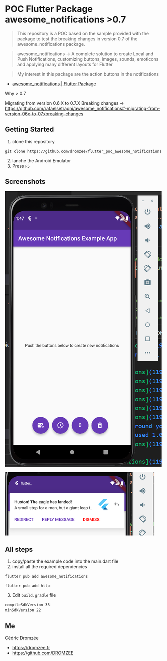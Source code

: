 # POC Flutter Package awesome_notifications >0.7

> This repository is a POC based on the sample provided with the package to test the breaking changes in version 0.7 of the awesome_notifications package.

> awesome_notifications -> A complete solution to create Local and Push Notifications, customizing buttons, images, sounds, emoticons and applying many different layouts for Flutter

> My interest in this package are the action buttons in the notifications

- [awesome\_notifications | Flutter Package](https://pub.dev/packages/awesome_notifications/example)

Why > 0.7

Migrating from version 0.6.X to 0.7.X
Breaking changes -> https://github.com/rafaelsetragni/awesome_notifications#-migrating-from-version-06x-to-07xbreaking-changes

## Getting Started

1. clone this repository
```shell
git clone https://github.com/dromzee/flutter_poc_awesome_notifications 
```

2. lanche the Android Emulator
3. Press `F5`

## Screenshots

![ANDROID Flutter Notification 1](/docs/flutter_awsome_notifications_1.png)

![ANDROID Flutter Notification 2](/docs/flutter_awsome_notifications_2.png)

## All steps 

1. copy/paste the example code into the main.dart file
2. install all the required dependencies
```shell
flutter pub add awesome_notifications
```

```shell
flutter pub add http
```

3. Edit `build.gradle` file

```txt
compileSdkVersion 33
minSdkVersion 22
```


## Me

Cédric Dromzée

- https://dromzee.fr 
- https://github.com/DROMZEE